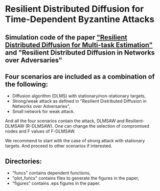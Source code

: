 # Resilient Distributed Diffusion for Time-Dependent Byzantine Attacks
## Simulation code of the paper ["Resilient Distributed Diffusion for Multi-task Estimation"](https://ieeexplore.ieee.org/document/8510965) and "Resilient Distributed Diffusion in Networks over Adversaries"

Four scenarios are included as a combination of the following:
---
* Diffusion algorithm (DLMS) with stationary/non-stationary targets,
* Strong/weak attack as defined in "Resilient Distributed Diffusion in Networks over Adversaries",
* Small network for weak attack.

And all the four scenarios contain the attack, DLMSAW and Resilient-DLMSAW (R-DLMSAW). One can change the selection of compromised nodes and F values of F-DLMSAW.

We recommend to start with the case of strong attack with stationary targets. And proceed to other scenarios if interested.

Directories:
---
* "funcs" contains dependent functions,
* "plot_funcs" contains files to generate the figures in the paper, 
* "figures" contains .eps figures in the paper.
